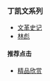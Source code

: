 ### 丁凯文系列
- [文革史记](https://summer200.github.io/content/DingKaiwen001)
- [林彪](https://summer200.github.io/content/DingKaiwen002)




#### 推荐点击
- [精品欣赏](https://summer200.github.io/content/main)
